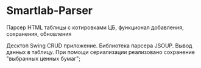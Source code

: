 # Smartlab-Parser
Парсер HTML таблицы с котировками ЦБ, функционал добавления, сохранения, обновления

Десктоп Swing CRUD приложение. Библиотека парсера JSOUP. Вывод данных в таблицу. При помощи сериализации реализовано сохранение "выбранных ценных бумаг";
